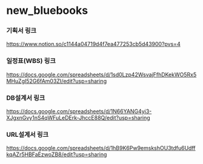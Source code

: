 # new_bluebooks
### 기획서 링크 
https://www.notion.so/c1144a04719d4f7ea477253cb5d43900?pvs=4



### 일정표(WBS) 링크 
https://docs.google.com/spreadsheets/d/1sd0Lzp42WsvajFfhDKekWO5Rx5MHuZgI52G6fAm03ZI/edit?usp=sharing



### DB설계서 링크 
https://docs.google.com/spreadsheets/d/1N66YANG4yi3-XJgxnGvy1nS4qWFuLeDErk-JhccE88Q/edit?usp=sharing



### URL설계서 링크 
https://docs.google.com/spreadsheets/d/1hB9K6Pw9emskshOU3tdfu6UdffkqAZr5HBFaEzwoZB8/edit?usp=sharing
